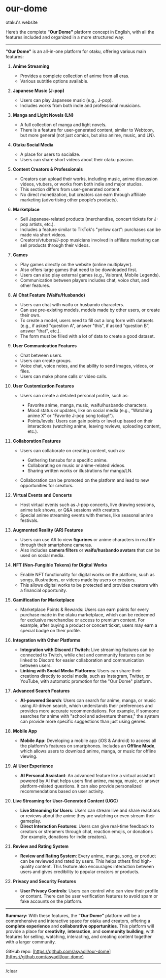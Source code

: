 # our-dome
otaku's website

Here’s the complete **"Our Dome"** platform concept in English, with all the features included and organized in a more structured way:

---

**"Our Dome"** is an all-in-one platform for otaku, offering various main features:

1. **Anime Streaming**

   * Provides a complete collection of anime from all eras.
   * Various subtitle options available.

2. **Japanese Music (J-pop)**

   * Users can play Japanese music (e.g., J-pop).
   * Includes works from both indie and professional musicians.

3. **Manga and Light Novels (LN)**

   * A full collection of manga and light novels.
   * There is a feature for user-generated content, similar to Webtoon, but more general (not just comics, but also anime, music, and LN).

4. **Otaku Social Media**

   * A place for users to socialize.
   * Users can share short videos about their otaku passion.

5. **Content Creators & Professionals**

   * Creators can upload their works, including music, anime discussion videos, vtubers, or works from both indie and major studios.
   * This section differs from user-generated content.
   * No direct monetization, but creators can earn through affiliate marketing (advertising other people’s products).

6. **Marketplace**

   * Sell Japanese-related products (merchandise, concert tickets for J-pop artists, etc.).
   * Includes a feature similar to TikTok's "yellow cart": purchases can be made via short videos.
   * Creators/vtubers/J-pop musicians involved in affiliate marketing can sell products through their videos.

7. **Games**

   * Play games directly on the website (online multiplayer).
   * Also offers large games that need to be downloaded first.
   * Users can also play external games (e.g., Valorant, Mobile Legends).
   * Communication between players includes chat, voice chat, and other features.

8. **AI Chat Feature (Waifu/Husbando)**

   * Users can chat with waifu or husbando characters.
   * Can use pre-existing models, models made by other users, or create their own.
   * To create a model, users need to fill out a long form with datasets (e.g., if asked "question A", answer "this", if asked "question B", answer "that", etc.).
   * The form must be filled with a lot of data to create a good dataset.

9. **User Communication Features**

   * Chat between users.
   * Users can create groups.
   * Voice chat, voice notes, and the ability to send images, videos, or files.
   * Users can make phone calls or video calls.

10. **User Customization Features**

    * Users can create a detailed personal profile, such as:

      * Favorite anime, manga, music, waifu/husbando characters.
      * Mood status or updates, like on social media (e.g., “Watching anime X” or “Favorite J-pop song today!”).
      * Points/levels: Users can gain points or level up based on their interactions (watching anime, leaving reviews, uploading content, etc.).

11. **Collaboration Features**

    * Users can collaborate on creating content, such as:

      * Gathering fansubs for a specific anime.
      * Collaborating on music or anime-related videos.
      * Sharing written works or illustrations for manga/LN.
    * Collaboration can be promoted on the platform and lead to new opportunities for creators.

12. **Virtual Events and Concerts**

    * Host virtual events such as J-pop concerts, live drawing sessions, anime talk shows, or Q\&A sessions with creators.
    * Special anime streaming events with themes, like seasonal anime festivals.

13. **Augmented Reality (AR) Features**

    * Users can use AR to view **figurines** or anime characters in real life through their smartphone cameras.
    * Also includes **camera filters** or **waifu/husbando avatars** that can be used on social media.

14. **NFT (Non-Fungible Tokens) for Digital Works**

    * Enable NFT functionality for digital works on the platform, such as songs, illustrations, or videos made by users or creators.
    * This allows digital works to be protected and provides creators with a financial opportunity.

15. **Gamification for Marketplace**

    * Marketplace Points & Rewards:
      Users can earn points for every purchase made in the otaku marketplace, which can be redeemed for exclusive merchandise or access to premium content.
      For example, after buying a product or concert ticket, users may earn a special badge on their profile.

16. **Integration with Other Platforms**

    * **Integration with Discord / Twitch**:
      Live streaming features can be connected to Twitch, while chat and community features can be linked to Discord for easier collaboration and communication between users.
    * **Linking with Social Media Platforms**:
      Users can share their creations directly to social media, such as Instagram, Twitter, or YouTube, with automatic promotion for the "Our Dome" platform.

17. **Advanced Search Features**

    * **AI-powered Search**:
      Users can search for anime, manga, or music using AI-driven search, which understands their preferences and provides more accurate recommendations.
      For example, if someone searches for anime with "school and adventure themes," the system can provide more specific suggestions than just using genres.

18. **Mobile App**

    * **Mobile App**:
      Developing a mobile app (iOS & Android) to access all the platform’s features on smartphones.
      Includes an **Offline Mode**, which allows users to download anime, manga, or music for offline viewing.

19. **AI User Experience**

    * **AI Personal Assistant**:
      An advanced feature like a virtual assistant powered by AI that helps users find anime, manga, music, or answer platform-related questions.
      It can also provide personalized recommendations based on user activity.

20. **Live Streaming for User-Generated Content (UGC)**

    * **Live Streaming for Users**:
      Users can stream live and share reactions or reviews about the anime they are watching or even stream their gameplay.
    * **Direct Interaction Features**:
      Users can give real-time feedback to creators or streamers through chat, reaction emojis, or donations (for example, donations for indie creators).

21. **Review and Rating System**

    * **Review and Rating System**:
      Every anime, manga, song, or product can be reviewed and rated by users. This helps others find high-quality content.
      This feature also encourages interaction between users and gives credibility to popular creators or products.

22. **Privacy and Security Features**

    * **User Privacy Controls**:
      Users can control who can view their profile or content.
      There can be user verification features to avoid spam or fake accounts on the platform.

---

**Summary:**
With these features, the **"Our Dome"** platform will be a comprehensive and interactive space for otaku and creators, offering a **complete experience** and **collaborative opportunities**. This platform will provide a place for **creativity**, **interaction**, and **community building**, with features for selling, watching, interacting, and creating content together with a larger community.

GitHub repo: [https://github.com/asyadil/our-dome](https://github.com/asyadil/our-dome)

---

/clear

